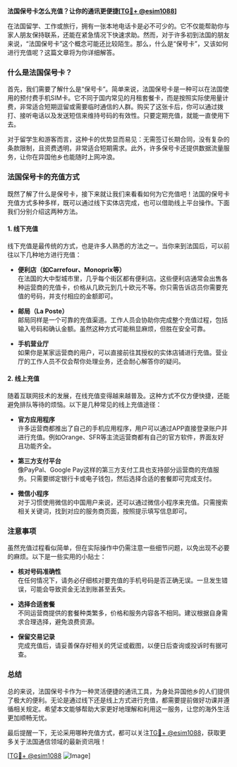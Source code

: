 **法国保号卡怎么充值？让你的通讯更便捷[[TG💪+ @esim1088](https://t.me/s/esim1088)]**

在法国留学、工作或旅行，拥有一张本地电话卡是必不可少的。它不仅能帮助你与家人朋友保持联系，还能在紧急情况下快速求助。然而，对于许多初到法国的朋友来说，“法国保号卡”这个概念可能还比较陌生。那么，什么是“保号卡”，又该如何进行充值呢？这篇文章将为你详细解答。

### 什么是法国保号卡？

首先，我们需要了解什么是“保号卡”。简单来说，法国保号卡是一种可以在法国使用的预付费手机SIM卡。它不同于国内常见的月租套餐卡，而是按照实际使用量计费，非常适合短期逗留或需要临时通信的人群。购买了这张卡后，你可以通过拨打、接听电话以及发送短信来维持号码的有效性。只要定期充值，就能一直使用下去。

对于留学生和游客而言，这种卡的优势显而易见：无需签订长期合同，没有复杂的条款限制，且资费透明，非常适合短期需求。此外，许多保号卡还提供数据流量服务，让你在异国他乡也能随时上网冲浪。

### 法国保号卡的充值方式

既然了解了什么是保号卡，接下来就让我们来看看如何为它充值吧！法国的保号卡充值方式多种多样，既可以通过线下实体店完成，也可以借助线上平台操作。下面我们分别介绍这两种方法。

#### 1. 线下充值

线下充值是最传统的方式，也是许多人熟悉的方法之一。当你来到法国后，可以前往以下几种地方进行充值：

- **便利店（如Carrefour、Monoprix等）**  
  在法国的大中型城市里，几乎每个街区都有便利店。这些便利店通常会出售各种运营商的充值卡，价格从几欧元到几十欧元不等。你只需告诉店员你需要充值的号码，并支付相应的金额即可。

- **邮局（La Poste）**  
  邮局同样是一个可靠的充值渠道。工作人员会协助你完成整个充值过程，包括输入号码和确认金额。虽然这种方式可能稍显麻烦，但胜在安全可靠。

- **手机营业厅**  
  如果你是某家运营商的用户，可以直接前往其授权的实体店铺进行充值。营业厅的工作人员不仅会帮你处理业务，还会耐心解答你的疑问。

#### 2. 线上充值

随着互联网技术的发展，在线充值变得越来越普及。这种方式不仅方便快捷，还能避免排队等待的烦恼。以下是几种常见的线上充值途径：

- **官方应用程序**  
  许多运营商都推出了自己的手机应用程序，用户可以通过APP直接登录账户并进行充值。例如Orange、SFR等主流运营商都有自己的官方软件，界面友好且功能齐全。

- **第三方支付平台**  
  像PayPal、Google Pay这样的第三方支付工具也支持部分运营商的充值服务。只需要绑定银行卡或电子钱包，然后选择合适的套餐即可完成支付。

- **微信小程序**  
  对于习惯使用微信的中国用户来说，还可以通过微信小程序来充值。只需搜索相关关键词，找到对应的服务商页面，按照提示填写信息即可。

### 注意事项

虽然充值过程看似简单，但在实际操作中仍需注意一些细节问题，以免出现不必要的麻烦。以下是一些实用的小贴士：

- **核对号码准确性**  
  在任何情况下，请务必仔细核对要充值的手机号码是否正确无误。一旦发生错误，可能会导致资金无法到账甚至丢失。

- **选择合适套餐**  
  不同运营商提供的套餐种类繁多，价格和服务内容各不相同。建议根据自身需求合理选择，避免浪费资源。

- **保留交易记录**  
  完成充值后，请妥善保存好相关的凭证或截图，以便日后查询或投诉时有据可查。

### 总结

总的来说，法国保号卡作为一种灵活便捷的通讯工具，为身处异国他乡的人们提供了极大的便利。无论是通过线下还是线上方式进行充值，都需要提前做好功课并遵循相关规定。希望本文能够帮助大家更好地理解和利用这一服务，让您的海外生活更加顺畅无忧。

最后提醒一下，无论采用哪种充值方式，都可以关注[TG💪+ @esim1088](https://t.me/s/esim1088)，获取更多关于法国通信领域的最新资讯哦！

[[TG💪+ @esim1088](https://t.me/s/esim1088) ![Image](https://i.postimg.cc/4NQfJmqS/Snipaste-2025-05-13-00-14-12.png)]